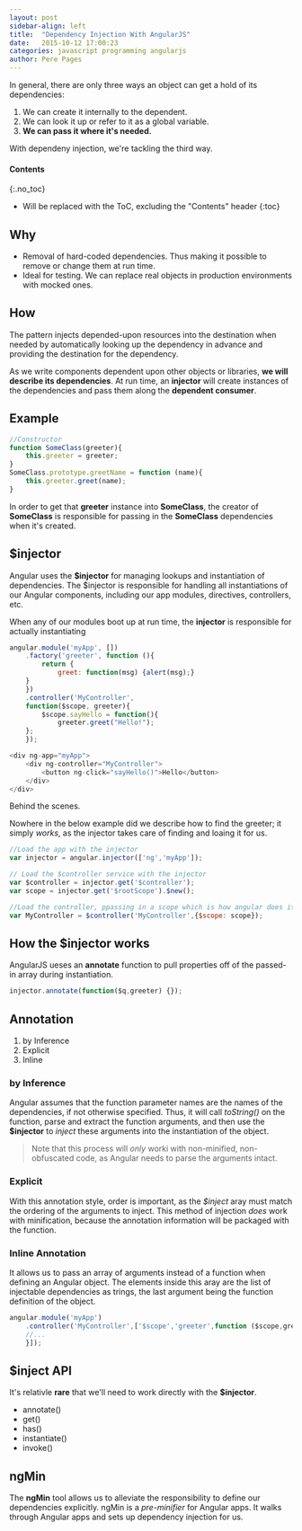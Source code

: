 ```yaml
---
layout: post
sidebar-align: left
title:  "Dependency Injection With AngularJS"
date:   2015-10-12 17:00:23
categories: javascript programming angularjs
author: Pere Pages
---
```


In general, there are only three ways an object can get a hold of its dependencies:

1. We can create it internally to the dependent.
2. We can look it up or refer to it as a global variable.
3. **We can pass it where it's needed.**

With dependeny injection, we're tackling the third way.

#### Contents
{:.no_toc}

* Will be replaced with the ToC, excluding the "Contents" header
{:toc}

## Why

+ Removal of hard-coded dependencies. Thus making it possible to remove or change them at run time.
+ Ideal for testing. We can replace real objects in production environments with mocked ones.

## How

The pattern injects depended-upon resources into the destination when needed by automatically looking up the dependency in advance and providing the destination for the dependency.

As we write components dependent upon other objects or libraries, **we will describe its dependencies**. At run time, an **injector** will create instances of the dependencies and pass them along the **dependent consumer**.

## Example

```javascript
//Constructor
function SomeClass(greeter){
    this.greeter = greeter;
}
SomeClass.prototype.greetName = function (name){
    this.greeter.greet(name);
}
```

In order to get that **greeter** instance into **SomeClass**, the creator of **SomeClass** is responsible for passing in the **SomeClass** dependencies when it's created.

## $injector

Angular uses the **$injector** for managing lookups and instantiation of dependencies. The $injector is responsible for handling all instantiations of our Angular components, including our app modules, directives, controllers, etc.

When any of our modules boot up at run time, the **injector** is responsible for actually instantiating 

```javascript
angular.module('myApp', [])
    .factory('greeter', function (){
        return {
            greet: function(msg) {alert(msg);}
    }
    })
    .controller('MyController',
    function($scope, greeter){
        $scope.sayHello = function(){
            greeter.greet("Hello!");
    };
    });
```

```javascript
<div ng-app="myApp">
    <div ng-controller="MyController">
        <button ng-click="sayHello()">Hello</button>
    </div>
</div>
```

Behind the scenes.

Nowhere in the below example did we describe how to find the greeter; it simply *works*, as the injector takes care of finding and loaing it for us.

```javascript
//Load the app with the injector
var injector = angular.injector(['ng','myApp']);

// Load the $controller service with the injector
var $controller = injector.get('$controller');
var scope = injector.get('$rootScope').$new();

//Load the controller, ppassing in a scope which is how angular does it at runtime
var MyController = $controller('MyController',{$scope: scope});
```

## How the $injector works

AngularJS ueses an **annotate** function to pull properties off of the passed-in array during instantiation.

```javascript
injector.annotate(function($q,greeter) {});
```

## Annotation

1. by Inference
2. Explicit
3. Inline

### by Inference

Angular assumes that the function parameter names are the names of the dependencies, if not otherwise specified. Thus, it will call *toString()* on the function, parse and extract the function arguments, and then use the **$injector** to *inject* these arguments into the instantiation of the object.

> Note that this process will *only* worki with non-minified, non-obfuscated code, as Angular needs to parse the arguments intact.

### Explicit

With this annotation style, order is important, as the *$inject* aray must match the ordering of the arguments to inject. This method of injection *does* work with minification, because the annotation information will be packaged with the function.

### Inline Annotation

It allows us to pass an array of arguments instead of a function when defining an Angular object. The elements inside this aray are the list of injectable dependencies as trings, the last argument being the function definition of the object.

```javascript
angular.module('myApp')
    .controller('MyController',['$scope','greeter',function ($scope,greeter){
    //...
    }]);
```

## $inject API

It's relativle **rare** that we'll need to work directly with the **$injector**.

+ annotate()
+ get()
+ has()
+ instantiate()
+ invoke()

## ngMin

The **ngMin** tool allows us to alleviate the responsibility to define our dependencies explicitly. ngMin is a *pre-minifier* for Angular apps. It walks through Angular apps and sets up dependency injection for us.